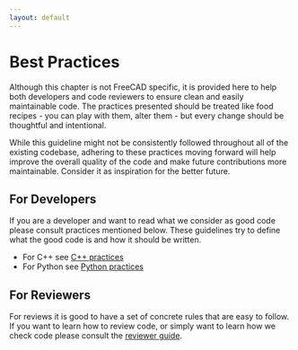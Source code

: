 ```yaml
---
layout: default
---
```


# Best Practices

Although this chapter is not FreeCAD specific, it is provided here to help both developers and code reviewers to ensure
clean and easily maintainable code. The practices presented should be treated like food recipes - you can play with them,
alter them - but every change should be thoughtful and intentional.

While this guideline might not be consistently followed throughout all of the existing codebase, adhering to these practices
moving forward will help improve the overall quality of the code and make future contributions more maintainable. Consider it
as inspiration for the better future.

## For Developers
If you are a developer and want to read what we consider as good code please consult practices mentioned below. These guidelines
try to define what the good code is and how it should be written.

- For C++ see [C++ practices](./c++practices)
- For Python see [Python practices](./pythonpractices)

## For Reviewers
For reviews it is good to have a set of concrete rules that are easy to follow. If you want to learn how to review code, or
simply want to learn how we check code please consult the [reviewer guide](./codereview).
